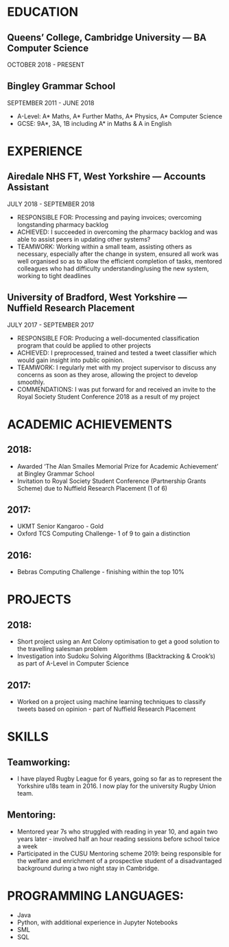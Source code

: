 # EDUCATION
## Queens’ College, Cambridge University — BA Computer Science
OCTOBER 2018 - PRESENT
## Bingley Grammar School
SEPTEMBER 2011 - JUNE 2018
- A-Level: A* Maths, A* Further Maths, A* Physics, A* Computer Science
- GCSE: 9A*, 3A, 1B including A* in Maths & A in English

# EXPERIENCE
## Airedale NHS FT, West Yorkshire — Accounts Assistant
JULY 2018 - SEPTEMBER 2018
- RESPONSIBLE FOR: Processing and paying invoices; overcoming longstanding pharmacy backlog
- ACHIEVED: I succeeded in overcoming the pharmacy backlog and was able to assist peers in updating other systems?
- TEAMWORK: Working within a small team, assisting others as necessary, especially after the change in system, ensured all work was well organised so as to allow the efficient completion of tasks, mentored colleagues who had difficulty understanding/using the new system, working to tight deadlines

## University of Bradford, West Yorkshire — Nuffield Research Placement
JULY 2017 - SEPTEMBER 2017
- RESPONSIBLE FOR: Producing a well-documented classification program that could be applied to other projects
- ACHIEVED: I preprocessed, trained and tested a tweet classifier which would gain insight into public opinion.
- TEAMWORK: I regularly met with my project supervisor to discuss any concerns as soon as they arose, allowing the project to develop smoothly. 
- COMMENDATIONS: I was put forward for and received an invite to the Royal Society Student Conference 2018 as a result of my project

# ACADEMIC ACHIEVEMENTS
## 2018:
- Awarded ‘The Alan Smailes Memorial Prize for Academic Achievement’ at Bingley Grammar School
- Invitation to Royal Society Student Conference (Partnership Grants Scheme) due to Nuffield Research Placement (1 of 6)
## 2017:
- UKMT Senior Kangaroo - Gold
- Oxford TCS Computing Challenge- 1 of 9 to gain a distinction
## 2016:
- Bebras Computing Challenge - finishing within the top 10%

# PROJECTS
## 2018:
- Short project using an Ant Colony optimisation to get a good solution to the travelling salesman problem
- Investigation into Sudoku Solving Algorithms (Backtracking & Crook’s) as part of A-Level in Computer Science
## 2017:
- Worked on a project using machine learning techniques to classify tweets based on opinion - part of Nuffield Research Placement

# SKILLS
## Teamworking:
- I have played Rugby League for 6 years, going so far as to represent the Yorkshire u18s team in 2016. I now play for the university Rugby Union team. 
## Mentoring:
- Mentored year 7s who struggled with reading in year 10, and again two years later - involved half an hour reading sessions before school twice a week
- Participated in the CUSU Mentoring scheme 2019: being responsible for the welfare and enrichment of a prospective student of a disadvantaged background during a two night stay in Cambridge.

# PROGRAMMING LANGUAGES:
- Java
- Python, with additional experience in Jupyter Notebooks
- SML
- SQL

